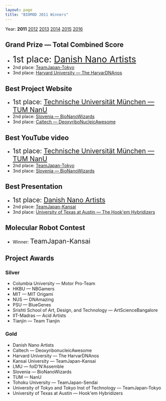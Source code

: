 ```yaml
---
layout: page
title: "BIOMOD 2011 Winners"
---
```


Year: **2011** [2012](/winners/2012.html) [2013](/winners/2013.html) [2014](/winners/2014.html) [2015](/winners/2015.html) [2016](/winners/2016.html)

## Grand Prize — Total Combined Score

- <font style="font-size:200%;">1st place: <a href="http://openwetware.org/wiki/Biomod/2011/Aarhus/DanishNanoArtists">Danish Nano Artists</a></font>
- 2nd place: <a href="http://openwetware.org/wiki/Biomod/2011/TeamJapan/Tokyo">TeamJapan-Tokyo</a>
- 3nd place: <a href="http://openwetware.org/wiki/Biomod/2011/Harvard/HarvarDNAnos">Harvard University — The HarvarDNAnos</a>


## Best Project Website

- <font style="font-size:150%;">1st place: <a href="http://openwetware.org/wiki/Biomod/2011/TUM/TNT/Home">Technische Universität München — TUM NanU</a></font>
- 2nd place: <a href="http://openwetware.org/wiki/Biomod/2011/Slovenia/BioNanoWizards">Slovenia — BioNanoWizards</a>
- 3nd place: <a href="http://openwetware.org/wiki/Biomod/2011/Caltech/DeoxyriboNucleicAwesome">Caltech — DeoxyriboNucleicAwesome</a>

## Best YouTube video

- <font style="font-size:150%;">1st place: <a href="http://www.youtube.com/watch?v=cv4mFGpLC_w">Technische Universität München — TUM NanU</a></font>
- 2nd place: <a href="http://www.youtube.com/watch?v=aze2N57tcng">TeamJapan-Tokyo</a>
- 3nd place: <a href="http://www.youtube.com/watch?v=zpa1YJXFAuk">Slovenia — BioNanoWizards</a>

## Best Presentation

- <font style="font-size:150%;">1st place: <a href="http://openwetware.org/wiki/Biomod/2011/Aarhus/DanishNanoArtists">Danish Nano Artists</a></font>
- 2nd place: <a href="http://openwetware.org/wiki/Biomod/2011/TeamJapan/Kansai">TeamJapan-Kansai</a>
- 3nd place: <a href="http://openwetware.org/wiki/Biomod/2011/UTAustin/Hook%27em_Hybridizers">University of Texas at Austin — The Hook'em Hybridizers</a>

## Molecular Robot Contest
- Winner: <font style="font-size:150%;">TeamJapan-Kansai</font>


## Project Awards

### Silver
- Columbia University — Motor Pro-Team
- HKBU — NBGamers
- MIT — MIT Origami
- NUS — DNAmazing
- PSU — BlueGenes
- Srishti School of Art, Design, and Technology — ArtScienceBangalore
- IIT-Madras — Acid Artists
- Tianjin — Team Tianjin

### Gold
- Danish Nano Artists
- Caltech — DeoxyribonucleicAwesome
- Harvard University — The HarvarDNAnos
- Kansai University — TeamJapan-Kansai
- LMU — folD'N'Assemble
- Slovenia — BioNanoWizards
- TUM — NanU
- Tohoku University — TeamJapan-Sendai
- University of Tokyo and Tokyo Inst of Technology — TeamJapan-Tokyo
- University of Texas at Austin — Hook'em Hybridizers
